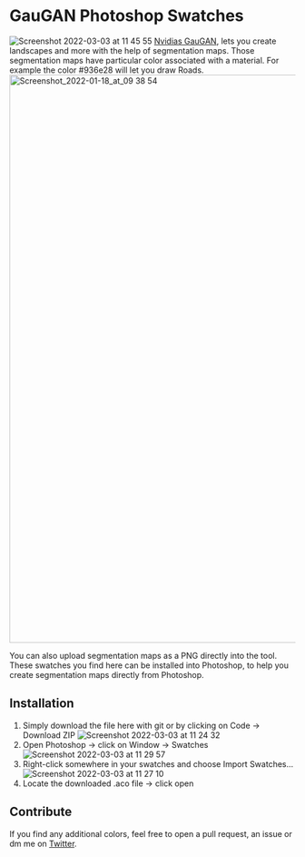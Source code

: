 # GauGAN Photoshop Swatches
![Screenshot 2022-03-03 at 11 45 55](https://user-images.githubusercontent.com/33449313/156549501-695ad776-0192-40cb-951a-ddbab753762d.jpg)
[Nvidias GauGAN](http://gaugan.org/gaugan2/), lets you create landscapes and more with the help of segmentation maps. Those segmentation maps  have particular color associated with a material. For example the color #936e28 will let you draw Roads. 
<img width="1000" alt="Screenshot_2022-01-18_at_09 38 54" src="https://user-images.githubusercontent.com/33449313/156547494-c17980e5-9fdb-4db8-b5c5-fd58e3468471.png">

You can also upload segmentation maps as a PNG directly into the tool. These swatches you find here can be installed into Photoshop, to help you create segmentation maps directly from Photoshop. 

## Installation 
1. Simply download the file here with git or by clicking on Code → Download ZIP
![Screenshot 2022-03-03 at 11 24 32](https://user-images.githubusercontent.com/33449313/156546885-0240c283-cd65-4ae9-ae03-7aeb7b95acbc.jpg)
2. Open Photoshop → click on Window → Swatches 
![Screenshot 2022-03-03 at 11 29 57](https://user-images.githubusercontent.com/33449313/156549156-f878e18a-8c8d-4f3b-909a-4d90e5fe625e.jpg)
3. Right-click somewhere in your swatches and choose Import Swatches…
![Screenshot 2022-03-03 at 11 27 10](https://user-images.githubusercontent.com/33449313/156546984-d12890c9-40f4-453d-8b1b-50b512a4d8fb.jpg)
4. Locate the downloaded .aco file → click open 

## Contribute 
If you find any additional colors, feel free to open a pull request, an issue or dm me on [Twitter](https://twitter.com/tlsaeger).
